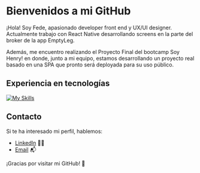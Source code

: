 
# Bienvenidos a mi GitHub

¡Hola! Soy Fede, apasionado developer front end y UX/UI designer. Actualmente trabajo con React Native desarrollando screens en la parte del broker de la app EmptyLeg. 

Además, me encuentro realizando el Proyecto Final del bootcamp Soy Henry! en donde, junto a mi equipo, estamos desarrollando un proyecto real basado en una SPA que pronto será deployada para su uso público.

## Experiencia en tecnologías

[![My Skills](https://skillicons.dev/icons?i=ts,html,css,react,redux,figma,git,nodejs,express,sequelize,postgres,gitlab)](https://skillicons.dev)

## Contacto

Si te ha interesado mi perfil, hablemos:

- [LinkedIn](https://www.linkedin.com/in/federico-risetti-507567196/) 👨‍💻
- [Email](mailto:risettifederico.dev@gmail.com) 📬


¡Gracias por visitar mi GitHub! 👋
